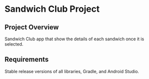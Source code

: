 # Sandwich Club Project

## Project Overview
Sandwich Club app that show the details of each sandwich once it is selected.

## Requirements
Stable release versions of all libraries, Gradle, and Android Studio.



